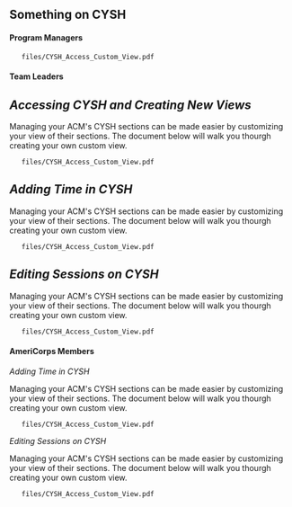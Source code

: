 
## Something on CYSH

<!-- tabs:start -->

#### **Program Managers**

```pdf
   files/CYSH_Access_Custom_View.pdf
```

#### **Team Leaders**

## *Accessing CYSH and Creating New Views*

Managing your ACM's CYSH sections can be made easier by customizing your view of their sections. The document below will walk you thourgh creating your own custom view.

```pdf
   files/CYSH_Access_Custom_View.pdf
```

## *Adding Time in CYSH*

Managing your ACM's CYSH sections can be made easier by customizing your view of their sections. The document below will walk you thourgh creating your own custom view.

```pdf
   files/CYSH_Access_Custom_View.pdf
```

## *Editing Sessions on CYSH*

Managing your ACM's CYSH sections can be made easier by customizing your view of their sections. The document below will walk you thourgh creating your own custom view.

```pdf
   files/CYSH_Access_Custom_View.pdf
```

#### **AmeriCorps Members**

*Adding Time in CYSH*

Managing your ACM's CYSH sections can be made easier by customizing your view of their sections. The document below will walk you thourgh creating your own custom view.

```pdf
   files/CYSH_Access_Custom_View.pdf
```

*Editing Sessions on CYSH*

Managing your ACM's CYSH sections can be made easier by customizing your view of their sections. The document below will walk you thourgh creating your own custom view.

```pdf
   files/CYSH_Access_Custom_View.pdf
```

<!-- tabs:end -->

